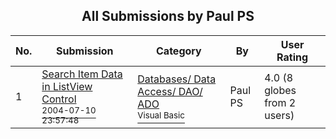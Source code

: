 ﻿<div align="center">

## All Submissions by Paul PS

</div>

No.  | Submission | Category | By   | User Rating
---- | ---------- | -------- | ---- | -----------
1 | [Search Item Data in ListView Control<br /><sup>2004-07-10 23:57:48</sup>](https://github.com/Planet-Source-Code/paul-ps-search-item-data-in-listview-control__1-54896) | [Databases/ Data Access/ DAO/ ADO<br /><sup>Visual Basic</sup>](../ByCategory/databases-data-access-dao-ado__1-6.md) | Paul PS | 4.0 (8 globes from 2 users)

